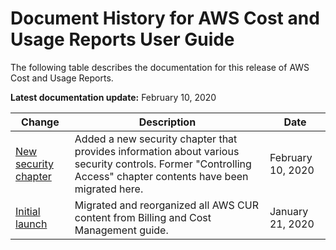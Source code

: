 # Document History for AWS Cost and Usage Reports User Guide<a name="doc-history"></a>

The following table describes the documentation for this release of AWS Cost and Usage Reports\.

**Latest documentation update:** February 10, 2020

| Change | Description | Date | 
| --- |--- |--- |
| [New security chapter](security.html) | Added a new security chapter that provides information about various security controls\. Former "Controlling Access" chapter contents have been migrated here\. | February 10, 2020 | 
| [Initial launch](#doc-history) | Migrated and reorganized all AWS CUR content from Billing and Cost Management guide\. | January 21, 2020 | 